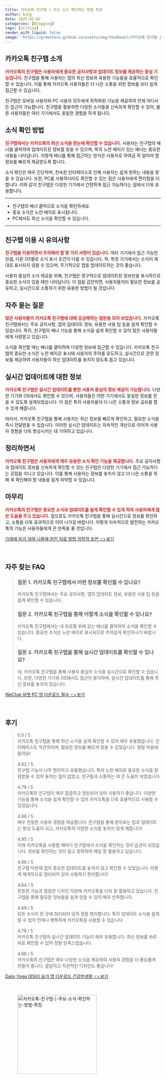 ```yaml
---
title: 카카오톡 친구탭 | 주요 소식 확인하는 방법 특징
author: bing
date: 2025-02-02
categories: [Blogging]
tags: [writing]
render_with_liquid: false
image: 'https://greenforu.github.io/assets/img/thumbnail/카카오톡-친구탭-|-주요-소식-확인하는-방법-특징.webp'
---
```



<h2 id='카카오톡 친구탭 소개'>카카오톡 친구탭 소개</h2>

<p><b><span style="color: #ee2323;">카카오톡의 친구탭은 사용자에게 중요한 공지사항과 업데이트 정보를 제공하는 중심 기능입니다.</span></b> 친구탭을 통해 사용자는 앱의 최신 정보와 유용한 기능들을 효율적으로 확인할 수 있습니다. 이를 통해 카카오톡 사용자들은 더 나은 소통을 위한 정보를 보다 쉽게 접근할 수 있습니다.</p>

<p>친구탭은 모바일 사용자와 PC 사용자 모두에게 최적화된 기능을 제공하여 언제 어디서든 접근이 가능합니다. 친구탭을 활용하면 다양한 소식들을 신속하게 확인할 수 있어, 물론 사용자들은 여러 기기에서도 동일한 경험을 하게 됩니다.</p>

<h2 id='소식 확인 방법'>소식 확인 방법</h2>

<p><b><span style="color: #ee2323;">친구탭에서는 카카오톡의 최신 소식을 한눈에 확인할 수 있습니다.</span></b> 사용자는 친구탭의 배너를 클릭하여 업데이트된 정보를 찾을 수 있으며, 특히 노란 배지가 있는 배너는 중요한 내용을 나타냅니다. 이렇게 배너를 통해 접근하는 방식은 사용자로 하여금 꼭 알아야 할 정보를 빠르게 제공받도록 합니다.</p>

<p>소식 확인은 매우 간단하며, 친숙한 인터페이스로 인해 사용자는 쉽게 원하는 내용을 찾을 수 있습니다. 또한, PC를 사용하더라도 확인할 수 있는 점은 사용자에게 편리함을 더합니다. 이와 같이 친구탭은 다양한 기기에서 간편하게 접근 가능하다는 점에서 더욱 유용합니다.</p>

<hr />

<ul>
    <li>친구탭의 배너 클릭으로 소식을 확인하세요.</li>
    <li>중요 소식은 노란 배지로 표시됩니다.</li>
    <li>PC에서도 최신 소식을 확인할 수 있습니다.</li>
</ul>

<hr />

<h2 id='친구탭 이용 시 유의사항'>친구탭 이용 시 유의사항</h2>

<p><b><span style="color: #ee2323;">친구탭을 이용하면서 주의해야 할 몇 가지 사항이 있습니다.</span></b> 여러 기기에서 접근 가능한 만큼, 다른 OS별로 소식 표시 조건이 다를 수 있습니다. 즉, 특정 기기에서는 소식이 제대로 표시되지 않을 수 있으며, 주기적으로 앱을 업데이트하는 것이 좋습니다.</p>

<p>사용자 중심의 소식 제공을 위해, 친구탭은 영구적으로 업데이트된 정보만을 표시하므로 중요한 소식이 있을 때만 나타납니다. 이 점을 감안하면, 사용자들끼리 필요한 정보를 공유하고, 실시간으로 소통하기 위한 유용한 방법이 될 것입니다.</p>

<h2 id='자주 묻는 질문'>자주 묻는 질문</h2>

<p><b><span style="color: #ee2323;">많은 사용자들이 카카오톡 친구탭에 대해 궁금해하는 질문을 모아 보았습니다.</span></b> 카카오톡 친구탭에서는 주요 공지사항, 앱의 업데이트 정보, 유용한 사용 팁 등을 쉽게 확인할 수 있습니다. 특히, 친구탭의 배너 기능을 통해 소식을 쉽게 확인할 수 있어 많은 사용자들에게 사랑받고 있습니다.</p>

<p>소식을 확인할 때는 배너를 클릭하여 다양한 정보에 접근할 수 있습니다. 카카오톡 친구탭의 중요한 소식은 노란 배지로 표시돼 사용자의 주의를 유도하고, 실시간으로 관련 정보를 제공하여 사용자들이 최신 업데이트를 놓치지 않도록 돕고 있습니다.</p>

<h2 id='실시간 업데이트에 대한 정보'>실시간 업데이트에 대한 정보</h2>

<p><b><span style="color: #ee2323;">카카오톡 친구탭은 실시간 업데이트를 통한 사용자 중심의 정보 제공이 가능합니다.</span></b> 다양한 기기와 OS에서도 확인할 수 있으며, 사용자들은 어떤 기기에서도 동일한 정보를 얻을 수 있도록 설계되었습니다. 이 점은 특히 사용자들이 더 나은 소통과 정보 공유를 할 수 있게 해줍니다.</p>

<p>따라서, 카카오톡 친구탭을 통해 사용자는 최신 정보를 빠르게 확인하고, 필요한 소식을 즉시 전달받을 수 있습니다. 이러한 실시간 업데이트는 지속적인 개선으로 이어져 사용자 경험을 더욱 향상시키는 데 기여하고 있습니다.</p>

<h2 id='정리하면서'>정리하면서</h2>

<p><b><span style="color: #ee2323;">카카오톡 친구탭은 사용자에게 매우 유용한 소식 확인 기능을 제공합니다.</span></b> 주요 공지사항과 업데이트 정보를 신속하게 확인할 수 있는 친구탭은 다양한 기기에서 접근 가능하다는 강점을 지니고 있습니다. 이를 통해 사용자는 정보를 놓치지 않고 더 나은 소통을 위해 꼭 확인해야 할 내용을 쉽게 파악할 수 있습니다.</p>

<h2 id='마무리'>마무리</h2>

<p><b><span style="color: #ee2323;">카카오톡의 친구탭은 중요한 소식과 업데이트를 쉽게 확인할 수 있게 하여 사용자에게 많은 도움을 주고 있습니다.</span></b> 앞으로도 카카오톡 친구탭을 통해 실시간으로 정보를 확인하고, 소통을 더욱 효과적으로 이어 나가길 바랍니다. 이렇게 지속적으로 발전하는 카카오톡의 기능은 사용자들에게 큰 만족을 줄 것입니다.</p>


<p><a class="click-button" title="가래에 피가 섞여 나올때 원인 치료 방법 의학적 조언" href="https://greenforu.github.io/posts/%EA%B0%80%EB%9E%98%EC%97%90-%ED%94%BC%EA%B0%80-%EC%84%9E%EC%97%AC-%EB%82%98%EC%98%AC%EB%95%8C-%EC%9B%90%EC%9D%B8-%EC%B9%98%EB%A3%8C-%EB%B0%A9%EB%B2%95-%EC%9D%98%ED%95%99%EC%A0%81-%EC%A1%B0%EC%96%B8/" rel="dofollow">가래에 피가 섞여 나올때 원인 치료 방법 의학적 조언 👈 보기</a></p><br>
<h2 id='자주_찾는_FAQ'>자주 찾는 FAQ</h2>
<div itemscope="" itemtype="https://schema.org/FAQPage">
<blockquote>
<div itemscope="" itemprop="mainEntity" itemtype="https://schema.org/Question">
<h3 itemprop="name">질문 1. 카카오톡 친구탭에서 어떤 정보를 확인할 수 있나요?</h3>
<div itemscope="" itemprop="acceptedAnswer" itemtype="https://schema.org/Answer">
<span itemprop="text">
<p>카카오톡 친구탭에서는 주요 공지사항, 앱의 업데이트 정보, 유용한 사용 팁 등을 쉽게 확인할 수 있습니다.</p>
</span>
</div>
</div>
<div itemscope="" itemprop="mainEntity" itemtype="https://schema.org/Question">
<h3 itemprop="name">질문 2. 카카오톡 친구탭을 통해 어떻게 소식을 확인할 수 있나요?</h3>
<div itemscope="" itemprop="acceptedAnswer" itemtype="https://schema.org/Answer">
<span itemprop="text">
<p>카카오톡 친구탭에서는 내 프로필 위에 있는 배너를 클릭하여 소식을 확인할 수 있습니다. 중요한 소식은 노란 배지로 표시되므로 주의깊게 확인하시기 바랍니다.</p>
</span>
</div>
</div>
<div itemscope="" itemprop="mainEntity" itemtype="https://schema.org/Question">
<h3 itemprop="name">질문 3. 카카오톡 친구탭을 통해 실시간 업데이트를 확인할 수 있나요?</h3>
<div itemscope="" itemprop="acceptedAnswer" itemtype="https://schema.org/Answer">
<span itemprop="text">
<p>네, 카카오톡 친구탭을 통해 사용자 중심의 소식을 실시간으로 확인할 수 있습니다. 또한, 다양한 기기와 OS에서도 접근이 용이하며, 실시간 업데이트를 통해 최신 정보를 놓치지 않습니다.</p>
</span>
</div>
</div>
</blockquote>
</div>
<p><a class="click-button" title="WeChat 위챗 PC 앱 다운로드 필수" href="https://greenforu.github.io/posts/WeChat-%EC%9C%84%EC%B1%97-PC-%EC%95%B1-%EB%8B%A4%EC%9A%B4%EB%A1%9C%EB%93%9C-%ED%95%84%EC%88%98/" rel="dofollow">WeChat 위챗 PC 앱 다운로드 필수 👈 보기</a></p><br>
<h2 id='후기'>후기</h2>
<div itemscope itemtype="https://schema.org/Product">
  <blockquote>
  <div itemprop="review" itemscope itemtype="https://schema.org/Review">
      <div itemprop="reviewRating" itemscope itemtype="https://schema.org/Rating"> <span itemprop="ratingValue">5.0</span> / <span itemprop="bestRating">5</span> </div>
      <span itemprop="reviewBody">카카오톡 친구탭을 통해 최신 소식을 쉽게 확인할 수 있어 매우 유용했습니다. 인터페이스도 직관적이며, 필요한 정보를 빠르게 찾을 수 있었습니다. 정말 마음에 들어요!</span>
  </div>
  <br>
  <div itemprop="review" itemscope itemtype="https://schema.org/Review">
      <div itemprop="reviewRating" itemscope itemtype="https://schema.org/Rating"> <span itemprop="ratingValue">4.92</span> / <span itemprop="bestRating">5</span> </div>
      <span itemprop="reviewBody">친구탭 기능이 너무 편리하고 유용했습니다. 특히 노란 배지로 중요한 소식을 알림받을 수 있어 놓치는 일이 없었고, 친구들과 소통하는 데 큰 도움이 되었습니다.</span>
  </div>
  <br>
  <div itemprop="review" itemscope itemtype="https://schema.org/Review">
      <div itemprop="reviewRating" itemscope itemtype="https://schema.org/Rating"> <span itemprop="ratingValue">4.79</span> / <span itemprop="bestRating">5</span> </div>
      <span itemprop="reviewBody">카카오톡의 친구탭이 매우 깔끔하고 정돈되어 있어 사용하기 좋습니다. 다양한 기능을 통해 소식을 쉽게 확인할 수 있어 카카오톡을 더욱 효율적으로 사용할 수 있었습니다.</span>
  </div>
  <br>
  <div itemprop="review" itemscope itemtype="https://schema.org/Review">
      <div itemprop="reviewRating" itemscope itemtype="https://schema.org/Rating"> <span itemprop="ratingValue">4.96</span> / <span itemprop="bestRating">5</span> </div>
      <span itemprop="reviewBody">매우 친절한 사용자 경험을 제공합니다. 친구탭을 통해 받아보는 팁과 업데이트는 항상 도움이 되고, 카카오톡의 다양한 소식을 놓치지 않게 해줍니다!</span>
  </div>
  <br>
  <div itemprop="review" itemscope itemtype="https://schema.org/Review">
      <div itemprop="reviewRating" itemscope itemtype="https://schema.org/Rating"> <span itemprop="ratingValue">4.95</span> / <span itemprop="bestRating">5</span> </div>
      <span itemprop="reviewBody">이제 카카오톡을 사용할 때마다 친구탭에서 소식을 확인하는 것이 습관이 되었습니다. 정보를 확인하는 것이 쉽고 정확하여 매일 잘 활용하고 있습니다.</span>
  </div>
  <br>
  <div itemprop="review" itemscope itemtype="https://schema.org/Review">
      <div itemprop="reviewRating" itemscope itemtype="https://schema.org/Rating"> <span itemprop="ratingValue">4.96</span> / <span itemprop="bestRating">5</span> </div>
      <span itemprop="reviewBody">친구탭 덕분에 앱의 중요한 업데이트를 놓치지 않고 확인할 수 있었습니다. 이렇게 체계적으로 정리되어 있어 사용하기 편리합니다!</span>
  </div>
  <br>
  <div itemprop="review" itemscope itemtype="https://schema.org/Review">
      <div itemprop="reviewRating" itemscope itemtype="https://schema.org/Rating"> <span itemprop="ratingValue">4.84</span> / <span itemprop="bestRating">5</span> </div>
      <span itemprop="reviewBody">튼튼한 기능과 깔끔한 디자인 덕분에 카카오톡을 더욱 잘 활용하고 있습니다. 친구탭을 통해 필요한 정보들을 쉽게 얻을 수 있어 매우 만족합니다.</span>
  </div>
  <br>
  <div itemprop="review" itemscope itemtype="https://schema.org/Review">
      <div itemprop="reviewRating" itemscope itemtype="https://schema.org/Rating"> <span itemprop="ratingValue">4.89</span> / <span itemprop="bestRating">5</span> </div>
      <span itemprop="reviewBody">모든 소식이 한 곳에 정리되어 있어 정말 편리합니다. 특히 업데이트 소식을 쉽게 알 수 있어 언제나 행복하게 카카오톡을 사용할 수 있습니다.</span>
  </div>
  <br>
  <div itemprop="review" itemscope itemtype="https://schema.org/Review">
      <div itemprop="reviewRating" itemscope itemtype="https://schema.org/Rating"> <span itemprop="ratingValue">4.79</span> / <span itemprop="bestRating">5</span> </div>
      <span itemprop="reviewBody">카카오톡 친구탭의 실시간 업데이트 기능이 매우 유용합니다. 최신 정보를 바로바로 확인할 수 있어 정말 만족스럽습니다.</span>
  </div>
  <br>
  <div itemprop="review" itemscope itemtype="https://schema.org/Review">
      <div itemprop="reviewRating" itemscope itemtype="https://schema.org/Rating"> <span itemprop="ratingValue">4.88</span> / <span itemprop="bestRating">5</span> </div>
      <span itemprop="reviewBody">카카오톡의 친구탭은 매우 다양한 소식을 제공하여 사용자 경험을 더 풍요롭게 만들어 줍니다. 깔끔하고 직관적인 디자인도 좋습니다!</span>
  </div>
  </blockquote>
</div>
<p><a class="click-button" title="Daily Yoga 데일리 요가 앱 다운로드 건강한생활" href="https://greenforu.github.io/posts/Daily-Yoga-%EB%8D%B0%EC%9D%BC%EB%A6%AC-%EC%9A%94%EA%B0%80-%EC%95%B1-%EB%8B%A4%EC%9A%B4%EB%A1%9C%EB%93%9C-%EA%B1%B4%EA%B0%95%ED%95%9C%EC%83%9D%ED%99%9C/" rel="dofollow">Daily Yoga 데일리 요가 앱 다운로드 건강한생활 👈 보기</a></p><br>
<figure class="image"><img src="https://greenforu.github.io/assets/img/thumbnail/카카오톡-친구탭-|-주요-소식-확인하는-방법-특징.webp" alt="카카오톡-친구탭-|-주요-소식-확인하는-방법-특징" width="256" height="256"></figure>